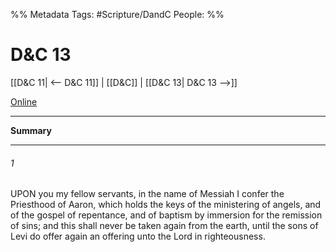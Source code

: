 %% Metadata
Tags: #Scripture/DandC
People: 
%%
# D&C 13
[[D&C 11| <-- D&C 11]] | [[D&C]] | [[D&C 13| D&C 13 -->]]

[Online](https://churchofjesuschrist.org/study/scriptures/dc-testament/dc/13?lang=eng)

---
__Summary__



---

###### 1
UPON you my fellow servants, in the name of Messiah I confer the Priesthood of Aaron, which holds the keys of the ministering of angels, and of the gospel of repentance, and of baptism by immersion for the remission of sins; and this shall never be taken again from the earth, until the sons of Levi do offer again an offering unto the Lord in righteousness.





